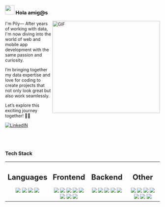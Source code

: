 # <h3 align="left"><img src = "https://raw.githubusercontent.com/MartinHeinz/MartinHeinz/master/wave.gif" width = 30px> Hola amig@s
<img align="right" width="350" height="300" alt="GIF" src="https://media.giphy.com/media/X6WpjO26xjYUCGgu0L/giphy.gif" />

<div align-"left">
<p>
I'm Pily— After years of working with data, I'm now diving into the world of web and mobile app development with the same passion and curiosity.
</p>
<p>I’m bringing together my data expertise and love for coding to create projects that not only look great but also work seamlessly.</p>
<p>Let’s explore this exciting journey together! 🚀✨</p>
</div>

[![LinkedIN](https://img.shields.io/badge/LinkedIn-0f64c4?style=for-the-badge&logo=linkedin&logoColor=white)](https://www.linkedin.com/in/pilarct/)
</br>
</br>
</br>
</br>

<!---![](https://komarev.com/ghpvc/?username=pilyct&style=for-the-badge&color=7652d9&abbreviated=true)--->

### Tech Stack
<table><tr><td valign="top" width="25%">

<h2 align="center" valign="top">Languages</h3>
<div align="center">
    <img src="https://img.shields.io/badge/javascript-ffeb3b?style=for-the-badge&logo=javascript&logoColor=black">
    <img src="https://img.shields.io/badge/typescript-037acb?style=for-the-badge&logo=typescript&logoColor=white">
    <img src="https://img.shields.io/badge/python-3670A0?style=for-the-badge&logo=python&logoColor=white">
    <img src="https://img.shields.io/badge/R-71a5d4?style=for-the-badge&logo=r&logoColor=white">
</div></td><td valign="top" width="25%">

<h2 align="center">Frontend</h3>
<div align="center">
    <img src="https://img.shields.io/badge/react-%2320232a.svg?style=for-the-badge&logo=react&logoColor=%2361DAFB">
    <img src="https://img.shields.io/badge/next.js-000000?style=for-the-badge&logo=nextdotjs&logoColor=white">
    <img src="https://img.shields.io/badge/react native-%2320232a.svg?style=for-the-badge&logo=react&logoColor=%2361DAFB">
    <img src="https://img.shields.io/badge/expo-fefefe?style=for-the-badge&logo=expo&logoColor=black">
    <img src="https://img.shields.io/badge/tailwind-0F172A?style=for-the-badge&logo=tailwindcss">
    <img src="https://img.shields.io/badge/html-cf5533?style=for-the-badge&logo=html5&logoColor=white">
    <img src="https://img.shields.io/badge/css-254bdd?style=for-the-badge&logo=css3&logoColor=white">
    <img src="https://img.shields.io/badge/sass-c76494?style=for-the-badge&logo=sass&logoColor=white">
</div></td><td valign="top" width="25%">

<h2 align="center">Backend</h3>
<div align="center">
<img src="https://img.shields.io/badge/node.js-87bf01?style=for-the-badge&logo=node.js&logoColor=white">
<img src="https://img.shields.io/badge/express-f5f5f5?style=for-the-badge&logo=express&logoColor=black">
<img src="https://img.shields.io/badge/flask-%23000.svg?style=for-the-badge&logo=flask&logoColor=white">
<img src="https://img.shields.io/badge/postgresql-31658c?style=for-the-badge&logo=postgresql&logoColor=white">
<img src="https://img.shields.io/badge/mongodb-4caf50?style=for-the-badge&logo=mongodb&logoColor=white">
</div></td><td valign="top" width="25%">

<h2 align="center">Other</h3>
<div align="center">
<img src="https://img.shields.io/badge/figma-0F172A?style=for-the-badge&logo=figma&logoColor=fe54b0">
<img src="https://img.shields.io/badge/postman-f76936?style=for-the-badge&logo=postman&logoColor=white">
<img src="https://img.shields.io/badge/github-e6e6e6?style=for-the-badge&logo=github&logoColor=black">
<img src="https://img.shields.io/badge/git-e94e31?style=for-the-badge&logo=git&logoColor=white">
<!--<img src="https://custom-icon-badges.demolab.com/badge/Tableau-0176D3?logo=tableau&logoColor=fe7b0f">-->
<img src="https://img.shields.io/badge/Tableau-0176D3?style=for-the-badge&logo=tableau&logoColor=fe7b0f">
<img src="https://img.shields.io/badge/powerbi-313131?style=for-the-badge&logo=powerbi&logoColor=f3b63f">
<!--<img src="https://custom-icon-badges.demolab.com/badge/Power%20BI-313131?logo=power-bi&logoColor=#FABF15">-->
<img src="https://img.shields.io/badge/azure-%230072C6.svg?style=for-the-badge&logo=microsoftazure&logoColor=white">
</div></td></tr></table>  

<!-- ### Github Stats
<div align="center">
<img align="" src="http://github-profile-summary-cards.vercel.app/api/cards/repos-per-language?username=pilyct&theme=github_dark" width="33%">
<img align="" src="http://github-profile-summary-cards.vercel.app/api/cards/most-commit-language?username=pilyct&theme=github_dark" width="33%">
<img align="" src="http://github-profile-summary-cards.vercel.app/api/cards/stats?username=pilyct&theme=github_dark" width="33%"> 
</div>
-->


<!--
**pilyct/pilyct** is a ✨ _special_ ✨ repository because its `README.md` (this file) appears on your GitHub profile.

Here are some ideas to get you started:

- 🔭 I’m currently working on ...
- 🌱 I’m currently learning ...
- 👯 I’m looking to collaborate on ...
- 🤔 I’m looking for help with ...
- 💬 Ask me about ...
- 📫 How to reach me: ...
- 😄 Pronouns: ...
- ⚡ Fun fact: ...
-->
